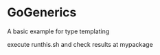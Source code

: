 GoGenerics
=================

A basic example for type templating  

execute runthis.sh and check results at mypackage




